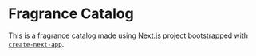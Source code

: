 # Fragrance Catalog

This is a fragrance catalog made using [Next.js](https://nextjs.org) project bootstrapped with [`create-next-app`](https://nextjs.org/docs/app/api-reference/cli/create-next-app).